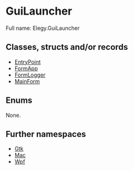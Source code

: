 ﻿
# GuiLauncher

Full name: Elegy.GuiLauncher

## Classes, structs and/or records

* [EntryPoint](EntryPoint.md)
* [FormApp](FormApp.md)
* [FormLogger](FormLogger.md)
* [MainForm](MainForm.md)

## Enums

None.

## Further namespaces

* [Gtk](Gtk/index.md)
* [Mac](Mac/index.md)
* [Wpf](Wpf/index.md)

